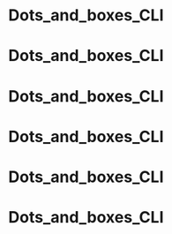 # Dots_and_boxes_CLI
# Dots_and_boxes_CLI
# Dots_and_boxes_CLI
# Dots_and_boxes_CLI
# Dots_and_boxes_CLI
# Dots_and_boxes_CLI
